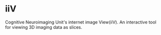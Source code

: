 # iiV
Cognitive Neuroimaging Unit's internet image View(iiV). An interactive tool for viewing 3D imaging data as slices.
